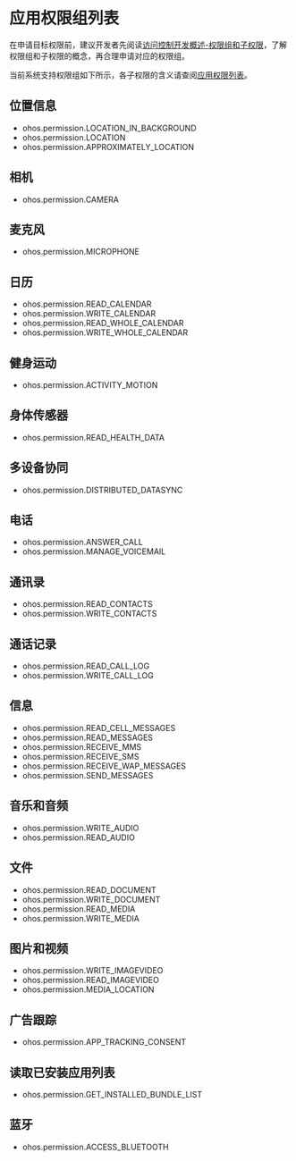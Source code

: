 # 应用权限组列表

在申请目标权限前，建议开发者先阅读[访问控制开发概述-权限组和子权限](accesstoken-overview.md#权限组和子权限)，了解权限组和子权限的概念，再合理申请对应的权限组。

当前系统支持权限组如下所示，各子权限的含义请查阅[应用权限列表](permission-list.md)。

## 位置信息

- ohos.permission.LOCATION_IN_BACKGROUND
- ohos.permission.LOCATION
- ohos.permission.APPROXIMATELY_LOCATION

## 相机

- ohos.permission.CAMERA

## 麦克风

- ohos.permission.MICROPHONE

## 日历

- ohos.permission.READ_CALENDAR
- ohos.permission.WRITE_CALENDAR
- ohos.permission.READ_WHOLE_CALENDAR
- ohos.permission.WRITE_WHOLE_CALENDAR

## 健身运动

- ohos.permission.ACTIVITY_MOTION

## 身体传感器

- ohos.permission.READ_HEALTH_DATA

## 多设备协同

- ohos.permission.DISTRIBUTED_DATASYNC

## 电话

- ohos.permission.ANSWER_CALL
- ohos.permission.MANAGE_VOICEMAIL

## 通讯录

- ohos.permission.READ_CONTACTS
- ohos.permission.WRITE_CONTACTS

## 通话记录

- ohos.permission.READ_CALL_LOG
- ohos.permission.WRITE_CALL_LOG

## 信息

- ohos.permission.READ_CELL_MESSAGES
- ohos.permission.READ_MESSAGES
- ohos.permission.RECEIVE_MMS
- ohos.permission.RECEIVE_SMS
- ohos.permission.RECEIVE_WAP_MESSAGES
- ohos.permission.SEND_MESSAGES

## 音乐和音频

- ohos.permission.WRITE_AUDIO
- ohos.permission.READ_AUDIO

## 文件

- ohos.permission.READ_DOCUMENT
- ohos.permission.WRITE_DOCUMENT
- ohos.permission.READ_MEDIA
- ohos.permission.WRITE_MEDIA

## 图片和视频

- ohos.permission.WRITE_IMAGEVIDEO
- ohos.permission.READ_IMAGEVIDEO
- ohos.permission.MEDIA_LOCATION

## 广告跟踪

- ohos.permission.APP_TRACKING_CONSENT

## 读取已安装应用列表

- ohos.permission.GET_INSTALLED_BUNDLE_LIST

## 蓝牙

- ohos.permission.ACCESS_BLUETOOTH
